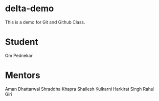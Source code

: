 # delta-demo

This is a demo for Git and Github Class.

# Student

Om Pednekar

# Mentors

Aman Dhattarwal
Shraddha Khapra
Shailesh Kulkarni
Harkirat Singh
Rahul Giri
